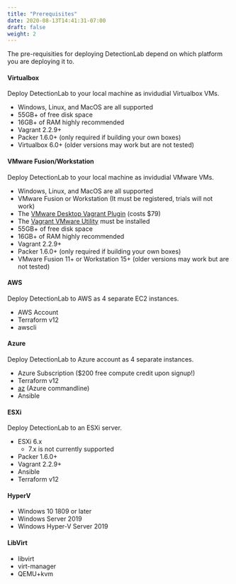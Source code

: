 ```yaml
---
title: "Prerequisites"
date: 2020-08-13T14:41:31-07:00
draft: false
weight: 2
---
```


The pre-requisities for deploying DetectionLab depend on which platform you are deploying it to.

#### Virtualbox

Deploy DetectionLab to your local machine as invidudial Virtualbox VMs.

* Windows, Linux, and MacOS are all supported
* 55GB+ of free disk space
* 16GB+ of RAM highly recommended
* Vagrant 2.2.9+
* Packer 1.6.0+ (only required if building your own boxes)
* Virtualbox 6.0+ (older versions may work but are not tested)

#### VMware Fusion/Workstation

Deploy DetectionLab to your local machine as invidudial VMware VMs.

* Windows, Linux, and MacOS are all supported
* VMware Fusion or Workstation (It must be registered, trials will not work)
* The [VMware Desktop Vagrant Plugin](https://www.vagrantup.com/vmware/#buy-now) (costs $79)
* The [Vagrant VMware Utility](https://www.vagrantup.com/docs/vmware/vagrant-vmware-utility.html) must be installed
* 55GB+ of free disk space
* 16GB+ of RAM highly recommended
* Vagrant 2.2.9+
* Packer 1.6.0+ (only required if building your own boxes)
* VMware Fusion 11+ or Workstation 15+ (older versions may work but are not tested)

#### AWS

Deploy DetectionLab to AWS as 4 separate EC2 instances.

* AWS Account
* Terraform v12
* awscli

#### Azure

Deploy DetectionLab to Azure account as 4 separate instances.

* Azure Subscription ($200 free compute credit upon signup!)
* Terraform v12
* [az](https://docs.microsoft.com/en-us/cli/azure/install-azure-cli?view=azure-cli-latest) (Azure commandline)
* Ansible

#### ESXi 

Deploy DetectionLab to an ESXi server.

* ESXi 6.x
  * 7.x is not currently supported
* Packer 1.6.0+
* Vagrant 2.2.9+
* Ansible
* Terraform v12

#### HyperV

* Windows 10 1809 or later 
* Windows Server 2019 
* Windows Hyper-V Server 2019 

#### LibVirt

* libvirt
* virt-manager
* QEMU+kvm
